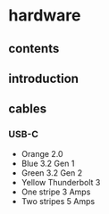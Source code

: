 # hardware

## contents

## introduction

## cables

### USB-C

- Orange 2.0
- Blue 3.2 Gen 1
- Green 3.2 Gen 2
- Yellow Thunderbolt 3
- One stripe 3 Amps
- Two stripes 5 Amps

